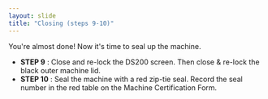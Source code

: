```yaml
---
layout: slide
title: "Closing (steps 9-10)"
---
```


You&#39;re almost done! Now it&#39;s time to seal up the machine.

- **STEP 9** : Close and re-lock the DS200 screen. Then close &amp; re-lock the black outer machine lid.
- **STEP 10** : Seal the machine with a red zip-tie seal. Record the seal number in the red table on the Machine Certification Form.